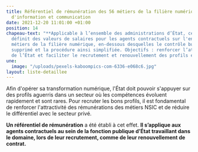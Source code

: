 ```yaml
---
title: Référentiel de rémunération des 56 métiers de la filière numérique et des systèmes
  d'information et communication
date: 2021-12-20 11:01:00 +01:00
position: 14
chapeau-text: "**Applicable à l’ensemble des administrations d’État, ce référentiel
  définit des valeurs de salaires pour les agents contractuels sur l'ensemble des
  métiers de la filière numérique, en-dessous desquelles le contrôle budgétaire est
  supprimé et la procédure ainsi simplifiée. Objectifs : renforcer l’attractivité
  de l’État et faciliter le recrutement et renouvellement des profils experts.**"
une:
  image: "/uploads/pexels-kaboompics-com-6336-e068c6.jpg"
layout: liste-detaillee
---
```


Afin d'opérer sa transformation numérique, l'État doit pouvoir s'appuyer sur des profils aguerris dans un secteur où les compétences évoluent rapidement et sont rares. Pour recruter les bons profils, il est fondamental de renforcer l'attractivité des rémunérations des métiers NSIC et de réduire le différentiel avec le secteur privé.

**Un référentiel de rémunération** a été établi à cet effet. 
**Il s’applique aux agents contractuels au sein de la fonction publique d’État travaillant dans le domaine, lors de leur recrutement, comme de leur renouvellement de contrat.**

